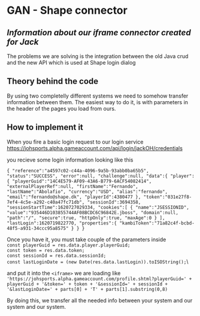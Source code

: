 # GAN - Shape connector
## _Information about our iframe connector created for Jack_

The problems we are solving is the integration between the old Java crud and the new API which is used at Shape login dialog

## Theory behind the code
By using two completelly different systems we need to somehow transfer information between them. The easiest way to do it, is with parameters in the header of the pages you load from ours.

## How to implement it
When you fire a basic login request to our login service\
https://johsports.alpha.gameaccount.com/api/login/jackOH/credentials

you recieve some login information looking like this

`
{
   "reference":"a4597c02-c44a-4096-9a5b-93abb0ba65b5",
   "status":"SUCCESS",
   "error":null,
   "challenge":null,
   "data":{
      "player":{
         "playerGuid":"14C4E579-AF09-43A6-B779-6ACF54082414",
         "externalPlayerRef":null,
         "firstName":"Fernando",
         "lastName":"Abolafio",
         "currency":"USD",
         "alias":"fernando",
         "email":"fernando@shape.dk",
         "playerId":4380477
      },
      "token":"031e27f8-7ef4-4c5e-a292-c40a47fc71db",
      "sessionId":3694358,
      "sessionStartTime":1620727029334,
      "cookies":[
         {
            "name":"JSESSIONID",
            "value":"935446D103855744AF08BCDC6C96842E.jboss",
            "domain":null,
            "path":"/",
            "secure":true,
            "httpOnly":true,
            "maxAge":0
         }
      ],
      "lastLogin":1620719822770,
      "properties":{
         "kambiToken":"71a82c4f-bcbd-48f5-a931-34ccc95a8575"
      }
   }
}
`

Once you have it, you must take couple of the parameters inside\
`const playerGuid = res.data.player.playerGuid;`\
`const token = res.data.token;`\
`const sessionId = res.data.sessionId;`\
`const lastLoginDate = (new Date(res.data.lastLogin)).toISOString();`\

and put it into the `<iframe>` we are loading like\
`'https://johsports.alpha.gameaccount.com/profile.shtml?playerGuid=' + playerGuid + '&token=' + token + '&sessionId=' + sessionId + '&lastLoginDate=' + parts[0] + 'T' + parts[1].substring(0,8)`

By doing this, we transfer all the needed info between your system and our system and our system.
